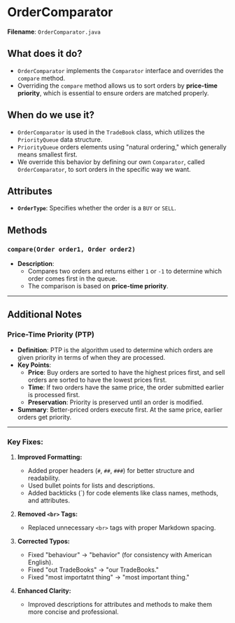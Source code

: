 # OrderComparator

**Filename**: `OrderComparator.java`

## What does it do?

- `OrderComparator` implements the `Comparator` interface and overrides the `compare` method.
- Overriding the `compare` method allows us to sort orders by **price-time priority**, which is essential to ensure orders are matched properly.

## When do we use it?

- `OrderComparator` is used in the `TradeBook` class, which utilizes the `PriorityQueue` data structure.
- `PriorityQueue` orders elements using "natural ordering," which generally means smallest first.
- We override this behavior by defining our own `Comparator`, called `OrderComparator`, to sort orders in the specific way we want.

## Attributes

- **`OrderType`**: Specifies whether the order is a `BUY` or `SELL`.

## Methods

### `compare(Order order1, Order order2)`

- **Description**:
  - Compares two orders and returns either `1` or `-1` to determine which order comes first in the queue.
  - The comparison is based on **price-time priority**.

---

## Additional Notes

### Price-Time Priority (PTP)

- **Definition**: PTP is the algorithm used to determine which orders are given priority in terms of when they are processed.
- **Key Points**:
  - **Price**: Buy orders are sorted to have the highest prices first, and sell orders are sorted to have the lowest prices first.
  - **Time**: If two orders have the same price, the order submitted earlier is processed first.
  - **Preservation**: Priority is preserved until an order is modified.
- **Summary**: Better-priced orders execute first. At the same price, earlier orders get priority.

---

### Key Fixes:

1. **Improved Formatting:**

   - Added proper headers (`#`, `##`, `###`) for better structure and readability.
   - Used bullet points for lists and descriptions.
   - Added backticks (`) for code elements like class names, methods, and attributes.

2. **Removed `<br>` Tags:**

   - Replaced unnecessary `<br>` tags with proper Markdown spacing.

3. **Corrected Typos:**

   - Fixed "behaviour" → "behavior" (for consistency with American English).
   - Fixed "out TradeBooks" → "our TradeBooks."
   - Fixed "most importatnt thing" → "most important thing."

4. **Enhanced Clarity:**
   - Improved descriptions for attributes and methods to make them more concise and professional.

